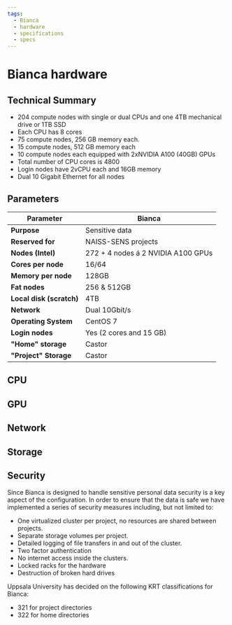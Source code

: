 ```yaml
---
tags:
  - Bianca
  - hardware
  - specifications
  - specs
---
```


# Bianca hardware

## Technical Summary

- 204 compute nodes with single or dual CPUs and one 4TB mechanical drive or 1TB SSD
- Each CPU has 8 cores
- 75 compute nodes, 256 GB memory each.
- 15 compute nodes, 512 GB memory each
- 10 compute nodes each equipped with 2xNVIDIA A100 (40GB) GPUs
- Total number of CPU cores is 4800
- Login nodes have 2vCPU each and 16GB memory
- Dual 10 Gigabit Ethernet for all nodes

## Parameters

Parameter               |Bianca                             
------------------------|-----------------------------------
**Purpose**             |Sensitive data                     
**Reserved for**        |NAISS-SENS projects                
**Nodes (Intel)**       |272 + 4 nodes á 2 NVIDIA A100 GPUs 
**Cores per node**      |16/64                              
**Memory per node**     |128GB                              
**Fat nodes**           |256 & 512GB                       
**Local disk (scratch)**|4TB                               
**Network**             |Dual 10Gbit/s                     
**Operating System**    |CentOS 7                          
**Login nodes**         |Yes (2 cores and 15 GB)            
**"Home" storage**      |Castor                             
**"Project" Storage**   |Castor                             

## CPU

## GPU

## Network

## Storage

## Security

Since Bianca is designed to handle sensitive personal data security is a key aspect of the configuration. In order to ensure that the data is safe we have implemented a series of security measures including, but not limited to:

- One virtualized cluster per project, no resources are shared between projects.
- Separate storage volumes per project.
- Detailed logging of file transfers in and out of the cluster.
- Two factor authentication
- No internet access inside the clusters.
- Locked racks for the hardware
- Destruction of broken hard drives

Uppsala University has decided on the following KRT classifications for Bianca:

- 321 for project directories
- 322 for home directories
